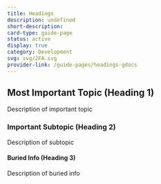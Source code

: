 ```yaml
---
title: Headings
description: undefined
short-description: 
card-type: guide-page
status: active
display: true
category: Development
svg: svg/2FA.svg
provider-link: /guide-pages/headings-gdocs
---
```

## Most Important Topic (Heading 1)


Description of important topic

### Important Subtopic (Heading 2)


Description of subtopic

#### Buried Info (Heading 3)


Description of buried info
